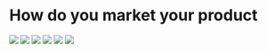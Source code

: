 # How do you market your product

![](./1.jpg)
![](./2.jpg)
![](./3.jpg)
![](./4.jpg)
![](./5.jpg)
![](./6.jpg)
